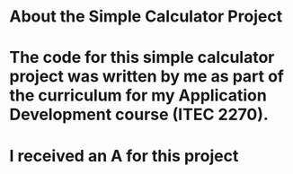 # About the Simple Calculator Project

# The code for this simple calculator project was written by me as part of the curriculum for my Application Development course (ITEC 2270).
# I received an A for this project
